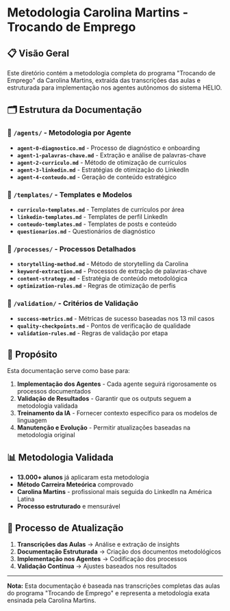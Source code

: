 # Metodologia Carolina Martins - Trocando de Emprego

## 📋 Visão Geral

Este diretório contém a metodologia completa do programa "Trocando de Emprego" da Carolina Martins, extraída das transcrições das aulas e estruturada para implementação nos agentes autônomos do sistema HELIO.

## 🗂️ Estrutura da Documentação

### 📁 `/agents/` - Metodologia por Agente
- **`agent-0-diagnostico.md`** - Processo de diagnóstico e onboarding
- **`agent-1-palavras-chave.md`** - Extração e análise de palavras-chave
- **`agent-2-curriculo.md`** - Método de otimização de currículos
- **`agent-3-linkedin.md`** - Estratégias de otimização do LinkedIn
- **`agent-4-conteudo.md`** - Geração de conteúdo estratégico

### 📁 `/templates/` - Templates e Modelos
- **`curriculo-templates.md`** - Templates de currículos por área
- **`linkedin-templates.md`** - Templates de perfil LinkedIn
- **`conteudo-templates.md`** - Templates de posts e conteúdo
- **`questionarios.md`** - Questionários de diagnóstico

### 📁 `/processes/` - Processos Detalhados
- **`storytelling-method.md`** - Método de storytelling da Carolina
- **`keyword-extraction.md`** - Processos de extração de palavras-chave
- **`content-strategy.md`** - Estratégia de conteúdo metodológica
- **`optimization-rules.md`** - Regras de otimização de perfis

### 📁 `/validation/` - Critérios de Validação
- **`success-metrics.md`** - Métricas de sucesso baseadas nos 13 mil casos
- **`quality-checkpoints.md`** - Pontos de verificação de qualidade
- **`validation-rules.md`** - Regras de validação por etapa

## 🎯 Propósito

Esta documentação serve como base para:

1. **Implementação dos Agentes** - Cada agente seguirá rigorosamente os processos documentados
2. **Validação de Resultados** - Garantir que os outputs seguem a metodologia validada
3. **Treinamento da IA** - Fornecer contexto específico para os modelos de linguagem
4. **Manutenção e Evolução** - Permitir atualizações baseadas na metodologia original

## 📊 Metodologia Validada

- **13.000+ alunos** já aplicaram esta metodologia
- **Método Carreira Meteórica** comprovado
- **Carolina Martins** - profissional mais seguida do LinkedIn na América Latina
- **Processo estruturado** e mensurável

## 🔄 Processo de Atualização

1. **Transcrições das Aulas** → Análise e extração de insights
2. **Documentação Estruturada** → Criação dos documentos metodológicos
3. **Implementação nos Agentes** → Codificação dos processos
4. **Validação Contínua** → Ajustes baseados nos resultados

---

**Nota:** Esta documentação é baseada nas transcrições completas das aulas do programa "Trocando de Emprego" e representa a metodologia exata ensinada pela Carolina Martins.